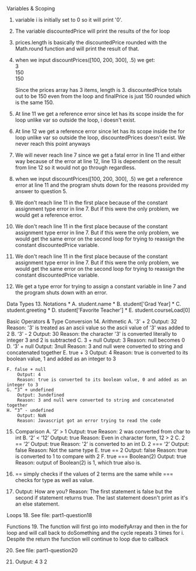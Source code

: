Variables & Scoping
1. variable i is initially set to 0 so it will print '0'.
2. The variable discountedPrice will print the results of the for loop
3. prices.length is basically the discountedPrice rounded with the Math.round function and will print the result of that.
4. when we input discountPrices([100, 200, 300], .5) we get: <br>
    3<br>
    150<br>
    150<br>

    Since the prices array has 3 items, length is 3. discountedPrice totals out to be 150 even from the loop and finalPrice is just 150 rounded which is the same 150.<br>


5. At line 11 we get a reference error since let has its scope inside the for loop unlike var so outside the loop, i doesn't exist.
6. At line 12 we get a reference error since let has its scope inside the for loop unlike var so outside the loop, discountedPrices doesn't exist. We never reach this point anyways
7. We will never reach line 7 since we get a fatal error in line 11 and either way because of the error at line 12, line 13 is dependent on the result from line 12 so it would not go through regardless.
8. when we input discountPrices([100, 200, 300], .5) we get a reference error at line 11 and the program shuts down for the reasons provided my answer to question 5.


9. We don't reach line 11 in the first place because of the constant assignment type error in line 7. But if this were the only problem, we would get a reference error.
10. We don't reach line 11 in the first place because of the constant assignment type error in line 7. But if this were the only problem, we would get the same error on    the second loop for trying to reassign the constant discountedPrice variable.
11. We don't reach line 11 in the first place because of the constant assignment type error in line 7. But if this were the only problem, we would get the same error on    the second loop for trying to reassign the constant discountedPrice variable. 
12. We get a type error for trying to assign a constant variable in line 7 and the program shuts down with an error.

Data Types
13. Notations
    * A. student.name
    * B. student['Grad Year]
    * C. student.greeting
    * D. student['Favorite Teacher']
    * E. student.courseLoad[0]

Basic Operators & Type Conversion
14. Arithmetic
    A. '3' + 2
        Output: 32
        Reason: '3' is treated as an ascii value so the ascii value of '3' was added to 2
    B. ‘3’ - 2
        Output: 30
        Reason: the character '3' is converted literally to integer 3 and 2 is subtracted
    C. 3 + null
        Output: 3
        Reason: null becomes 0
    D. ‘3’ + null
        Output: 3null
        Reason: 3 and null were converted to string and concatenated together
    E. true + 3
        Output: 4
        Reason: true is converted to its boolean value, 1 and added as an integer to 3

    F. false + null
        Output: 4
        Reason: true is converted to its boolean value, 0 and added as an integer to 3
    G. “3” + undefined
        Output: 3undefined
        Reason: 3 and null were converted to string and concatenated together
    H. “3” - undefined
        Output: NaN
        Reason: Javascript got an error trying to read the code

15. Comparison
    A. ‘2’ > 1
        Output: true
        Reason: 2 was converted from char to int
    B. ‘2’ < ‘12’
        Output: true
        Reason: Even in character form, 12 > 2
    C. 2 == ‘2’
        Output: true
        Reason: '2' is converted to an int
    D. 2 === ‘2’
        Output: false
        Reason: Not the same type
    E. true == 2
        Output: false
        Reason: true is converted to 1 to compare with 2
    F. true === Boolean(2)
        Output: true
        Reason: output of Boolean(2) is 1, which true also is.

16. == simply checks if the values of 2 terms are the same while === checks for type as well as value.

17. Output: How are you?
    Reason: The first statement is false but the second if statement returns true. The last statement doesn't print as it's an else statement.

Loops
18. See file: part1-question18

Functions
19. 
The function will first go into modeifyArray and then in the for loop and will call back to doSomething and the cycle repeats 3 times for i. Despite the return the function will continue to loop due to callback

20.  See file: part1-question20

21. Output:
    4
    3
    2
